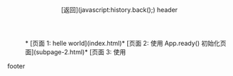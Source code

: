 <header id="header">[返回](javascript:history.back();) header</header>

<section id="body">

<div class="x-page">

<menu>*   [页面 1: helle world](index.html)*   [页面 2: 使用 App.ready() 初始化页面](subpage-2.html)*   [页面 3: 使用 <script> 加载业务代码](subpage-3.html)*   [页面 4: 使用 startLoading() 异步加载页面](subpage-4.html)*   [页面 5: 使用 App.go() 在页面间传参](subpage-5.html)*   [页面 6: 使用 App.go() 在页面间跳转](subpage-6.html)*   [页面 7: 使用页面的 hide 和 show 事件](subpage-7.html)</menu>

<div id="ct">第 3 个页面，本页面依赖 3 个脚本</div>

<script>alert('加载内联的脚本'); App.ready(function (page) { alert('加载 App.ready() '); });</script></div>

</section>

<footer id="footer">footer</footer>